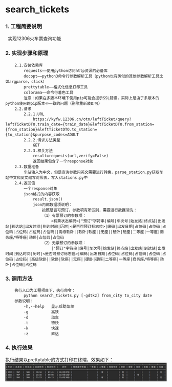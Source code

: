 # search_tickets  
  
### **1. 工程简要说明**  
&nbsp;&nbsp;实现12306火车票查询功能  

### **2. 实现步骤和原理**
        2.1.安装依赖库
            requests——使用python访问http资源的必备库
            docopt——python3命令行参数解析工具（python也有类似的其他参数解析工具比如argparse，click）
            prettytable——格式化信息打印工具
            colorama——命令行着色工具
            注意：如果在多版本环境下使用pip可能会提示SSL错误，实际上是由于多版本的python使用的pip版本不一致的问题（删除重新装即可）
        2.2.请求
            2.2.1.URL
                https://kyfw.12306.cn/otn/leftTicket/query?leftTicketDTO.train_date={train_date}&leftTicketDTO.from_station={from_station}&leftTicketDTO.to_station={to_station}&purpose_codes=ADULT
            2.2.2.请求方法类型
                GET
            2.2.3.相关方法
                result=requests(url,verify=False)
                返回结果包含了一个response对象              
        2.3.数据准备
            车站输入为中文，但是查询参数问英文需要进行转换，parse_station.py获取车站中文和英文缩写对照表，写入stations.py中
        2.4.返回值
            一个response对象
            json格式的内容获取
                result.json()
                json内部数据项说明：
                    按照是否可预订，参数项有所区别，需要进行数据清洗：
                    （1）有票预订的参数项：
                        <有票状态编码>|"预订"字符串|编号|车次号|始发站|终点站|出发站|到达站|出发时间|到达时间|历时|<是否可预订标志位>|编码|出发日期|占位码|占位码|占位码|占位码|占位码|占位码||高级软卧||软卧|软座||无座||硬卧|硬座|二等座|一等座|商务座/特等座|动卧|占位码|占位码
                    （2）无票预订的参数项：
                        |"预订"字符串|编号|车次号|始发站|终点站|出发站|到达站|出发时间|到达时间|历时|<是否可预订标志位>|编码|出发日期|占位码|占位码|占位码|占位码|占位码|占位码||高级软卧||软卧|软座||无座||硬卧|硬座|二等座|一等座|商务座/特等座|动卧|占位码|占位码

### **3. 调用方法**    
        执行入口为工程项目下，执行命令：
            python search_tickets.py [-gdtkz] from_city to_city date
        参数说明：
            -h,--help   显示帮助菜单
            -g          高铁
            -d          动车
            -t          特快
            -k          快速
            -z          直达
 
### **4. 执行效果**
   执行结果以prettytable的方式打印在终端，效果如下：  
   ![查询结果列表](ticketstable.jpeg "余票查询")